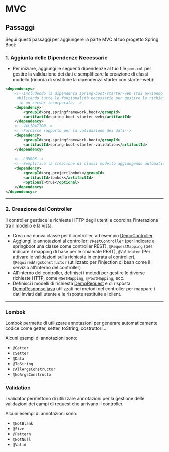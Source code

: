 # MVC

## Passaggi

Segui questi passaggi per aggiungere la parte MVC al tuo progetto Spring Boot:

### 1. Aggiunta delle Dipendenze Necessarie

- Per iniziare, aggiungi le seguenti dipendenze al tuo file `pom.xml` per gestire la validazione dei dati e semplificare la creazione di classi modello (ricorda di sostituire la dipendenza starter con starter-web):

```xml
<dependencys>
    <!--includendo la dipendenza spring-boot-starter-web stai avviando lo sviluppo di un'applicazione web basata su Spring Boot
     abilitando tutte le funzionalità necessarie per gestire le richieste HTTP, le risposte e l'esecuzione dell'applicazione web
      in un server incorporato.-->
    <dependency>
        <groupId>org.springframework.boot</groupId>
        <artifactId>spring-boot-starter-web</artifactId>
    </dependency>
    <!--VALIDATION-->
    <!--Fornisce supporto per la validazione dei dati-->
    <dependency>
        <groupId>org.springframework.boot</groupId>
        <artifactId>spring-boot-starter-validation</artifactId>
    </dependency>
    
    <!--LOMBOK-->
    <!--Semplifica la creazione di classi modello aggiungendo automaticamente getter, setter e altri metodi-->
    <dependency>
        <groupId>org.projectlombok</groupId>
        <artifactId>lombok</artifactId>
        <optional>true</optional>
    </dependency>
</dependencys>
```
***
### 2. Creazione del Controller
Il controller gestisce le richieste HTTP degli utenti e coordina l'interazione tra il modello e la vista.

- Crea una nuova classe per il controller, ad esempio [DemoController](..%2Fsrc%2Fmain%2Fjava%2Fit%2Fkrisopea%2Fspringcors%2Fcontroller%2FDemoController.java).
- Aggiungi le annotazioni al controller: `@RestController` (per indicare a springboot una classe come controller REST), `@RequestMapping` (per indicare il mapping di base per le chiamate REST), `@Validated` (Per attivare le validazioni sulla richiesta in entrata al controller), `@RequiredArgsConstructor` (utilizzato per l'injection di bean come il servizio all'interno del controller)
- All'interno del controller, definisci i metodi per gestire le diverse richieste HTTP, come `@GetMapping`, `@PostMapping`, ecc.
- Definisci i modelli di richiesta [DemoRequest](..%2Fsrc%2Fmain%2Fjava%2Fit%2Fkrisopea%2Fspringcors%2Fcontroller%2Fmodel%2FDemoRequest.java) e di risposta [DemoResponse.java](..%2Fsrc%2Fmain%2Fjava%2Fit%2Fkrisopea%2Fspringcors%2Fcontroller%2Fmodel%2FDemoResponse.java) utilizzati nei metodi del controller per mappare i dati inviati dall'utente e le risposte restituite al client.
***

### Lombok
Lombok permette di utilizzare annotazioni per generare automaticamente codice come getter, setter, toString, costruttori...

Alcuni esempi di annotazioni sono:
- `@Getter`
- `@Setter`
- `@Data`
- `@ToString`
- `@AllArgsConstructor`
- `@NoArgsConstructo`

### Validation
I validator permettono di utilizzare annotazioni per la gestione delle validazioni dei campi di request che arrivano il controller.

Alcuni esempi di annotazioni sono:
- `@NotBlank`
- `@Size`
- `@Pattern`
- `@NotNull`
- `@Valid`